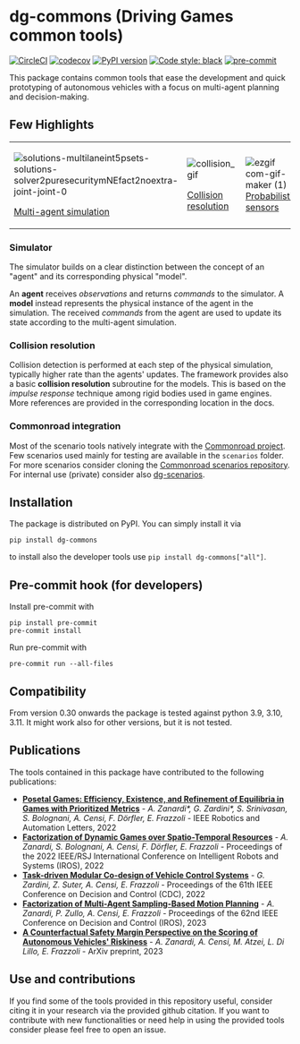 # dg-commons (Driving Games common tools)

[![CircleCI](https://dl.circleci.com/status-badge/img/gh/idsc-frazzoli/dg-commons/tree/master.svg?style=svg)](https://dl.circleci.com/status-badge/redirect/gh/idsc-frazzoli/dg-commons/tree/master)
[![codecov](https://codecov.io/gh/idsc-frazzoli/dg-commons/branch/master/graph/badge.svg?token=jqhkIa4fzB)](https://codecov.io/gh/idsc-frazzoli/dg-commons)
[![PyPI version](https://badge.fury.io/py/dg-commons.svg)](https://badge.fury.io/py/dg-commons)
[![Code style: black](https://img.shields.io/badge/code%20style-black-000000.svg)](https://github.com/psf/black)
[![pre-commit](https://img.shields.io/badge/pre--commit-enabled-brightgreen?logo=pre-commit&logoColor=white)](https://github.com/pre-commit/pre-commit)


This package contains common tools that ease the development and quick prototyping of autonomous vehicles with a focus
on multi-agent planning and decision-making.

## Few Highlights

<table>
<tr>
<td>

![solutions-multilaneint5psets-solutions-solver2puresecuritymNEfact2noextra-joint-joint-0](https://user-images.githubusercontent.com/18750753/162696592-3ad8801d-21d8-4b5d-856f-fd799278a5bb.gif)

[Multi-agent simulation](#multi-agent-simulation)

<td>

![collision_gif](https://user-images.githubusercontent.com/18750753/172162568-71a557c5-7e38-4a87-929d-cbc96ba4ef2f.gif)

[Collision resolution](#collision-resolution)

<td>

![ezgif com-gif-maker (1)](https://user-images.githubusercontent.com/18750753/162698234-cdbee571-2a84-462e-95e8-d6f8b7cdad09.gif)
[Probabilistic sensors](#probabilistic-sensors)


</tr>
</table>

### Simulator

The simulator builds on a clear distinction between the concept of an "agent" and its corresponding physical "model".

An **agent** receives _observations_ and returns _commands_ to the simulator.
A **model** instead represents the physical instance of the agent in the simulation.
The received _commands_ from the agent are used to update its state according to the multi-agent simulation.

### Collision resolution

Collision detection is performed at each step of the physical simulation, typically higher rate than the agents' updates.
The framework provides also a basic **collision resolution** subroutine for the models.
This is based on the _impulse response_ technique among rigid bodies used in game engines.
More references are provided in the corresponding location in the docs.

### Commonroad integration

Most of the scenario tools natively integrate with the [Commonroad project]().
Few scenarios used mainly for testing are available in the `scenarios` folder.
For more scenarios consider cloning the [Commonroad scenarios repository](https://gitlab.lrz.de/tum-cps/commonroad-scenarios/-/tree/2020a_scenarios).
For internal use (private) consider also [dg-scenarios](#todo).

## Installation

The package is distributed on PyPI. You can simply install it via

```shell
pip install dg-commons
```

to install also the developer tools use `pip install dg-commons["all"]`.

## Pre-commit hook (for developers)

Install pre-commit with
```shell
pip install pre-commit
pre-commit install
```

Run pre-commit with
```shell
pre-commit run --all-files
```


## Compatibility
From version 0.30 onwards the package is tested against python 3.9, 3.10, 3.11.
It might work also for other versions, but it is not tested.

## Publications

The tools contained in this package have contributed to the following publications:

- [**Posetal Games: Efficiency, Existence, and Refinement of Equilibria in Games with Prioritized Metrics**](https://ieeexplore.ieee.org/document/9650727) - _A. Zanardi*, G. Zardini*, S. Srinivasan, S. Bolognani, A. Censi, F. Dörfler, E. Frazzoli_ - IEEE Robotics and Automation Letters, 2022
- [**Factorization of Dynamic Games over Spatio-Temporal Resources**](https://www.research-collection.ethz.ch/handle/20.500.11850/560629) - _A. Zanardi, S. Bolognani, A. Censi, F. Dörfler, E. Frazzoli_ - Proceedings of the 2022 IEEE/RSJ International Conference on Intelligent Robots and Systems (IROS), 2022
- [**Task-driven Modular Co-design of Vehicle Control Systems**](https://arxiv.org/abs/2203.16640) - _G. Zardini, Z. Suter, A. Censi, E. Frazzoli_ - Proceedings of the 61th IEEE Conference on Decision and Control (CDC), 2022
- [**Factorization of Multi-Agent Sampling-Based Motion Planning**](https://arxiv.org/abs/2304.00342) - _A. Zanardi, P. Zullo, A. Censi, E. Frazzoli_ - Proceedings of the 62nd IEEE Conference on Decision and Control (IROS), 2023
- [**A Counterfactual Safety Margin Perspective on the Scoring of Autonomous Vehicles' Riskiness**](https://arxiv.org/abs/2308.01050) - _A. Zanardi, A. Censi, M. Atzei, L. Di Lillo, E. Frazzoli_ - ArXiv preprint, 2023

## Use and contributions
If you find some of the tools provided in this repository useful, consider citing it in your research via the provided github citation.
If you want to contribute with new functionalities or need help in using the provided tools consider please feel free to open an issue.
